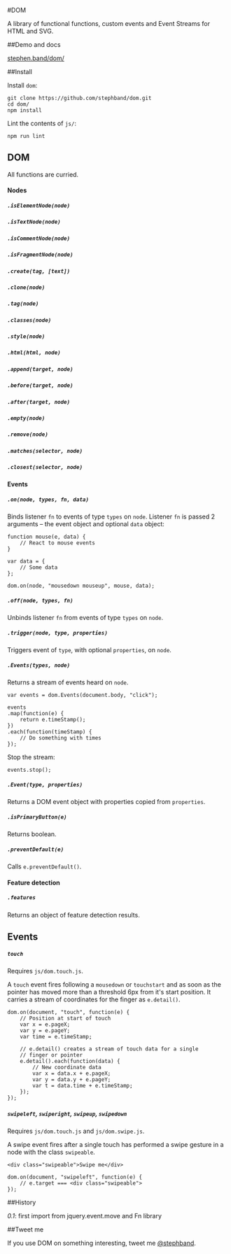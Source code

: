 #DOM

A library of functional functions, custom events and Event Streams for HTML and SVG.


##Demo and docs

<a href="http://stephband.info/dom/">stephen.band/dom/</a>


##Install

Install `dom`:

    git clone https://github.com/stephband/dom.git
    cd dom/
    npm install

Lint the contents of `js/`:

	npm run lint


## DOM

All functions are curried.

#### Nodes

##### `.isElementNode(node)`
##### `.isTextNode(node)`
##### `.isCommentNode(node)`
##### `.isFragmentNode(node)`

##### `.create(tag, [text])`
##### `.clone(node)`
##### `.tag(node)`
##### `.classes(node)`
##### `.style(node)`
##### `.html(html, node)`
##### `.append(target, node)`
##### `.before(target, node)`
##### `.after(target, node)`
##### `.empty(node)`
##### `.remove(node)`
##### `.matches(selector, node)`
##### `.closest(selector, node)`      

#### Events

##### `.on(node, types, fn, data)`

Binds listener `fn` to events of type `types` on `node`. Listener `fn` is
passed 2 arguments – the event object and optional `data` object:

	function mouse(e, data) {
    	// React to mouse events
    }

	var data = {
		// Some data
	};

    dom.on(node, "mousedown mouseup", mouse, data);

##### `.off(node, types, fn)`

Unbinds listener `fn` from events of type `types` on `node`.

##### `.trigger(node, type, properties)`

Triggers event of `type`, with optional `properties`, on `node`.

##### `.Events(types, node)`

Returns a stream of events heard on `node`.

    var events = dom.Events(document.body, "click");

    events
    .map(function(e) {
        return e.timeStamp();
    })
    .each(function(timeStamp) {
        // Do something with times
    });

Stop the stream:

    events.stop();

##### `.Event(type, properties)`

Returns a DOM event object with properties copied from `properties`.

##### `.isPrimaryButton(e)`

Returns boolean.

##### `.preventDefault(e)`

Calls `e.preventDefault()`.

#### Feature detection

##### `.features`

Returns an object of feature detection results.

## Events

##### `touch`

Requires `js/dom.touch.js`.

A `touch` event fires following a `mousedown` or `touchstart` and as soon as the
pointer has moved more than a threshold 6px from it's start position. It carries
a stream of coordinates for the finger as `e.detail()`.

	dom.on(document, "touch", function(e) {
	    // Position at start of touch
    	var x = e.pageX;
    	var y = e.pageY;
		var time = e.timeStamp;

		// e.detail() creates a stream of touch data for a single
		// finger or pointer
		e.detail().each(function(data) {
			// New coordinate data
			var x = data.x + e.pageX;
			var y = data.y + e.pageY;
			var t = data.time + e.timeStamp;
		});
    });

##### `swipeleft`, `swiperight`, `swipeup`, `swipedown`

Requires `js/dom.touch.js` and `js/dom.swipe.js`.

A swipe event fires after a single touch has performed a swipe gesture in a
node with the class `swipeable`.

	<div class="swipeable">Swipe me</div>

	dom.on(document, "swipeleft", function(e) {
		// e.target === <div class="swipeable">
    });

##History

*0.1*: first import from jquery.event.move and Fn library

##Tweet me

If you use DOM on something interesting, tweet me <a href="http://twitter.com/stephband">@stephband</a>.
